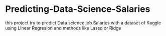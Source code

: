 # Predicting-Data-Science-Salaries
this project try to predict Data science job Salaries with a dataset of Kaggle using Linear Regresion and methods like Lasso or Ridge 
